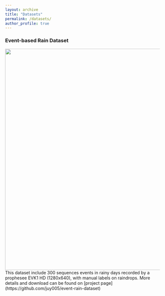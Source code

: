 ```yaml
---
layout: archive
title: "Datasets"
permalink: /datasets/
author_profile: true
---
```


<!-- Just a simple markdown format. -->


### Event-based Rain Dataset
<img src="my_image/rain_detection/label.png" width="720">
This dataset include 300 sequences events in rainy days recorded by a prophesee EVK1 HD (1280x640), with manual labels on raindrops.  
More details and download can be found on [project page](https://github.com/juy005/event-rain-dataset)

